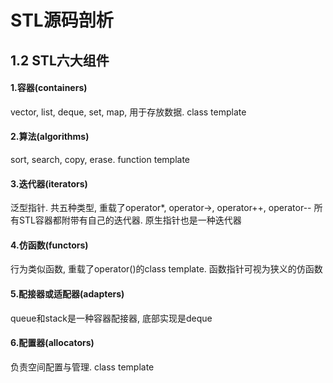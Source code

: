 STL源码剖析
====

## 1.2 STL六大组件

#### 1.容器(containers)
vector, list, deque, set, map, 用于存放数据. class template
#### 2.算法(algorithms)
sort, search, copy, erase. function template
#### 3.迭代器(iterators)
泛型指针. 共五种类型, 重载了operator\*, operator->, operator++, operator-- 所有STL容器都附带有自己的迭代器. 原生指针也是一种迭代器
#### 4.仿函数(functors)
行为类似函数, 重载了operator()的class template. 函数指针可视为狭义的仿函数
#### 5.配接器或适配器(adapters)
queue和stack是一种容器配接器, 底部实现是deque
#### 6.配置器(allocators)
负责空间配置与管理. class template


